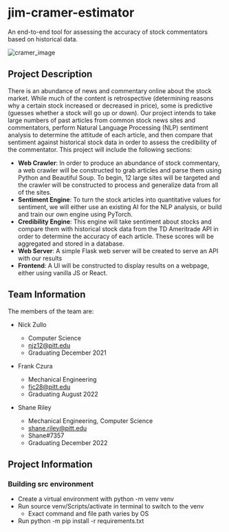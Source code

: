 # jim-cramer-estimator

An end-to-end tool for assessing the accuracy of stock commentators based on historical data.


![cramer_image](https://njmonthly.com/wp-content/uploads/cache/2015/03/CNBC_Mad_Money_Host_Jim_Cramer_2/3886020728.jpg)
## Project Description

There is an abundance of news and commentary online about the stock market. While much of the content is retrospective (determining reasons why a certain stock increased or decreased in price), some is predictive (guesses whether a stock will go up or down). Our project intends to take large numbers of past articles from common stock news sites and commentators, perform Natural Language Processing (NLP) sentiment analysis to determine the attitude of each article, and then compare that sentiment against historical stock data in order to assess the credibility of the commentator. This project will include the following sections:

- **Web Crawler**: In order to produce an abundance of stock commentary, a web crawler will be constructed to grab articles and parse them using Python and Beautiful Soup. To begin, 12 large sites will be targeted and the crawler will be constructed to process and generalize data from all of the sites.
- **Sentiment Engine**: To turn the stock articles into quantitative values for sentiment, we will either use an existing AI for the NLP analysis, or build and train our own engine using PyTorch.
- **Credibility Engine**: This engine will take sentiment about stocks and compare them with historical stock data from the TD Ameritrade API in order to determine the accuracy of each article. These scores will be aggregated and stored in a database.
- **Web Server**: A simple Flask web server will be created to serve an API with our results
- **Frontend**: A UI will be constructed to display results on a webpage, either using vanilla JS or React.

## Team Information

The members of the team are:

- Nick Zullo
    - Computer Science
    - njz12@pitt.edu
    - Graduating December 2021

- Frank Czura
    - Mechanical Engineering
    - fjc28@pitt.edu
    - Graduating August 2022

- Shane Riley
    - Mechanical Engineering, Computer Science
    - shane.riley@pitt.edu
    - Shane#7357
    - Graduating December 2022

## Project Information
### Building src environment
 - Create a virtual environment with python -m venv venv
 - Run source venv/Scripts/activate in terminal to switch to the venv
   - Exact command and file path varies by OS
 - Run python -m pip install -r requirements.txt
